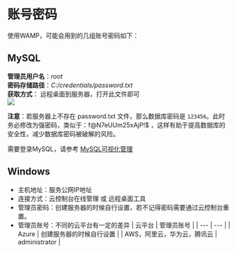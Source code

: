 # 账号密码

使用WAMP，可能会用到的几组账号密码如下：

## MySQL

  **管理员用户名**：*root*   
  **密码存储路径**：*C:/credentials/password.txt*     
  **获取方式**： 远程桌面到服务器，打开此文件即可   
   ![](https://libs.websoft9.com/Websoft9/DocsPicture/zh/wamp/wamp-pwfolder-websoft9.png)

  **注意**：若服务器上不存在 password.txt 文件，那么数据库密码是 `123456`。此时务必修改为强密码，类似于：f@N7eUUm25xAjP!$ ，这样有助于提高数据库的安全性，减少数据库密码被破解的风险。

 需要登录MySQL，请参考 [MySQL可视化管理](/zh/admin-mysql.md)

## Windows

* 主机地址：服务公网IP地址
* 连接方式：云控制台在线管理 或 远程桌面工具
* 管理员密码：创建服务器的时候自行设置，若不记得密码需要通过云控制台重置。
* 管理员账号：不同的云平台有一定的差异
   |  云平台   |  管理员账号   |
   | --- | --- |
   |  Azure   |  创建服务器的时候自行设置   |
   |  AWS，阿里云，华为云，腾讯云   |  administrator   |